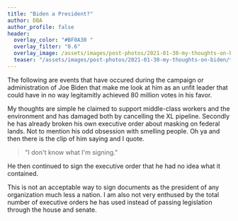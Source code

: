 ```yaml
---
title: "Biden a President?"
author: DBA
author_profile: false
header:
  overlay_color: "#BF0A30 "
  overlay_filter: "0.6"
  overlay_image: /assets/images/post-photos/2021-01-30-my-thoughts-on-biden/header.jpg
  teaser: "/assets/images/post-photos/2021-01-30-my-thoughts-on-biden/teaser.jpg"
---
```


The following are events that have occured during the campaign or administration of Joe Biden that make me look at him as an unfit leader that could have in no way legitamitly achieved 80 million votes in his favor.

My thoughts are simple he claimed to support middle-class workers and the environment and has damaged both by cancelling the XL pipeline. Secondly he has already broken his own executive order about masking on federal lands. Not to mention his odd obsession with smelling people. Oh ya and then there is the clip of him saying and I quote.

> "I don't know what I'm signing."

He then continued to sign the executive order that he had no idea what it contained.

This is not an acceptable way to sign documents as the president of any organization much less a nation. I am also not very enthused by the total number of executive orders he has used instead of passing legislation through the house and senate.
